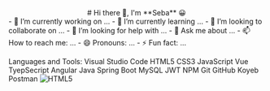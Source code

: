 <center>
# Hi there 👋, I'm **Seba** 😀
</center>
- 🔭 I’m currently working on ...
- 🌱 I’m currently learning ...
- 👯 I’m looking to collaborate on ...
- 🤔 I’m looking for help with ...
- 💬 Ask me about ...
- 📫 How to reach me: ...
- 😄 Pronouns: ...
- ⚡ Fun fact: ...

Languages and Tools:
Visual Studio Code HTML5 CSS3 JavaScript Vue TyepSecript Angular Java Spring Boot MySQL JWT NPM Git GitHub Koyeb Postman
![HTML5](https://cdn.icon-icons.com/icons2/1488/PNG/512/5352-html5_102567.png)
<!--
**CarlosSebastianLorenzo/CarlosSebastianLorenzo** is a ✨ _special_ ✨ repository because its `README.md` (this file) appears on your GitHub profile.

Here are some ideas to get you started:

- 🔭 I’m currently working on ...
- 🌱 I’m currently learning ...
- 👯 I’m looking to collaborate on ...
- 🤔 I’m looking for help with ...
- 💬 Ask me about ...
- 📫 How to reach me: ...
- 😄 Pronouns: ...
- ⚡ Fun fact: ...
-->
